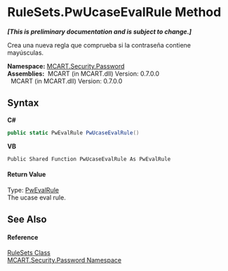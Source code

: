 # RuleSets.PwUcaseEvalRule Method 
 _**\[This is preliminary documentation and is subject to change.\]**_

Crea una nueva regla que comprueba si la contraseña contiene mayúsculas.

**Namespace:**&nbsp;<a href="dbbe708a-6e0a-d3f8-20a0-94d530d6d526">MCART.Security.Password</a><br />**Assemblies:**&nbsp;&nbsp;MCART (in MCART.dll) Version: 0.7.0.0<br />&nbsp;&nbsp;MCART (in MCART.dll) Version: 0.7.0.0<br />

## Syntax

**C#**<br />
``` C#
public static PwEvalRule PwUcaseEvalRule()
```

**VB**<br />
``` VB
Public Shared Function PwUcaseEvalRule As PwEvalRule
```


#### Return Value
Type: <a href="948e40e2-3627-ef3a-b8d7-9dab91b199f0">PwEvalRule</a><br />The ucase eval rule.

## See Also


#### Reference
<a href="12d592b5-8142-9905-8192-00037f77a515">RuleSets Class</a><br /><a href="dbbe708a-6e0a-d3f8-20a0-94d530d6d526">MCART.Security.Password Namespace</a><br />